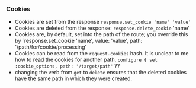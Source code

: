 ### Cookies
* Cookies are set from the response `response.set_cookie 'name' 'value'`
* Cookies are deleted from the response: `response.delete_cookie` 'name'
* Cookies are, by default, set into the path of the route; you override this by `response.set_cookie 'name', value: 'value', path: '/path/for/cookie/processing'
* Cookies can be read from the `request.cookies` hash. It is unclear to me how to read the cookies for another path. `configure { set :cookie_options, path: '/target/path'` ??
* changing the verb from `get` to `delete` ensures that the deleted cookies have the same path in which they were created.
